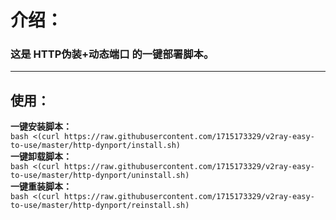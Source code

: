 # 介绍：
### 这是 **HTTP伪装+动态端口** 的一键部署脚本。
- - -
## 使用：
**一键安装脚本：** <br />
`bash <(curl https://raw.githubusercontent.com/1715173329/v2ray-easy-to-use/master/http-dynport/install.sh)`
<br />
**一键卸载脚本：** <br />
`bash <(curl https://raw.githubusercontent.com/1715173329/v2ray-easy-to-use/master/http-dynport/uninstall.sh)`
<br />
**一键重装脚本：** <br />
`bash <(curl https://raw.githubusercontent.com/1715173329/v2ray-easy-to-use/master/http-dynport/reinstall.sh)`
